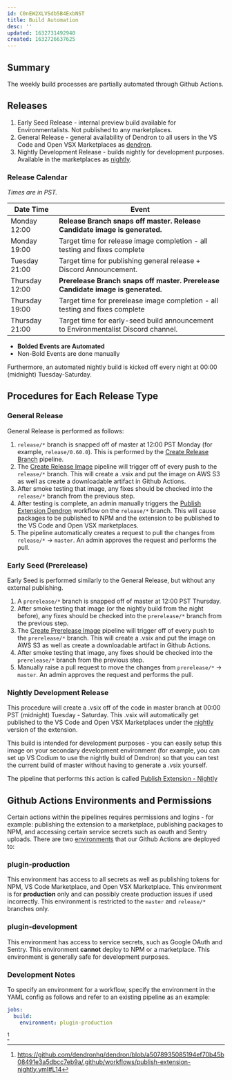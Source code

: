 ```yaml
---
id: C0nEW2XLVSdb5B4ExbNST
title: Build Automation
desc: ''
updated: 1632731492940
created: 1632726637625
---
```


## Summary

The weekly build processes are partially automated through Github Actions.

## Releases

1. Early Seed Release - internal preview build available for Environmentalists. Not published to any marketplaces.
1. General Release - general availability of Dendron to all users in the VS Code and Open VSX Marketplaces as [dendron](https://marketplace.visualstudio.com/items?itemName=dendron.dendron).
1. Nightly Development Release - builds nightly for development purposes. Available in the marketplaces as [nightly](https://marketplace.visualstudio.com/items?itemName=dendron.nightly).

### Release Calendar

_Times are in PST._

| Date Time      | Event                                                                              |
| -------------- | ---------------------------------------------------------------------------------- |
| Monday 12:00   | **Release Branch snaps off master. Release Candidate image is generated.**         |
| Monday 19:00   | Target time for release image completion - all testing and fixes complete          |
| Tuesday 21:00  | Target time for publishing general release + Discord Announcement.                 |
| Thursday 12:00 | **Prerelease Branch snaps off master. Prerelease Candidate image is generated.**   |
| Thursday 19:00 | Target time for prerelease image completion - all testing and fixes complete       |
| Thursday 21:00 | Target time for early-seed build announcement to Environmentalist Discord channel. |

- **Bolded Events are Automated**
- Non-Bold Events are done manually

Furthermore, an automated nightly build is kicked off every night at 00:00 (midnight) Tuesday-Saturday.

## Procedures for Each Release Type

### General Release

General Release is performed as follows:
1. `release/*` branch is snapped off of master at 12:00 PST Monday (for example, `release/0.60.0`). This is performed by the [Create Release Branch](https://github.com/dendronhq/dendron/actions/workflows/create-release-branch.yml) pipeline.
1. The [Create Release Image](https://github.com/dendronhq/dendron/actions/workflows/create-release-image.yml) pipeline will trigger off of every push to the `release/*` branch. This will create a .vsix and put the image on AWS S3 as well as create a downloadable artifact in Github Actions. 
1. After smoke testing that image, any fixes should be checked into the `release/*` branch from the previous step.
1. After testing is complete, an admin manually triggers the [Publish Extension Dendron](https://github.com/dendronhq/dendron/actions/workflows/publish-extension-dendron.yml) workflow on the `release/*` branch. This will cause packages to be published to NPM and the extension to be published to the VS Code and Open VSX marketplaces.
1. The pipeline automatically creates a request to pull the changes from `release/*` -> `master`. An admin approves the request and performs the pull.

### Early Seed (Prerelease)

Early Seed is performed similarly to the General Release, but without any external publishing.
1. A `prerelease/*` branch is snapped off of master at 12:00 PST Thursday.
1. After smoke testing that image (or the nightly build from the night before), any fixes should be checked into the `prerelease/*` branch from the previous step.
1. The [Create Prerelease Image](https://github.com/dendronhq/dendron/actions/workflows/create-prerelease-image.yml) pipeline will trigger off of every push to the `prerelease/*` branch. This will create a .vsix and put the image on AWS S3 as well as create a downloadable artifact in Github Actions. 
1. After smoke testing that image, any fixes should be checked into the `prerelease/*` branch from the previous step.
1. Manually raise a pull request to move the changes from `prerelease/*` -> `master`. An admin approves the request and performs the pull.

### Nightly Development Release

This procedure will create a .vsix off of the code in master branch at 00:00 PST (midnight) Tuesday - Saturday. This .vsix will automatically get published to the VS Code and Open VSX Marketplaces under the [nightly](https://marketplace.visualstudio.com/items?itemName=dendron.nightly) version of the extension.

This build is intended for development purposes - you can easily setup this image on your secondary development environment (for example, you can set up VS Codium to use the nightly build of Dendron) so that you can test the current build of master without having to generate a .vsix yourself.

The pipeline that performs this action is called [Publish Extension - Nightly](https://github.com/dendronhq/dendron/actions/workflows/publish-extension-nightly.yml)

## Github Actions Environments and Permissions

Certain actions within the pipelines requires permissions and logins - for example: publishing the extension to a marketplace, publishing packages to NPM, and accessing certain service secrets such as oauth and Sentry uploads.  There are two [environments](https://docs.github.com/en/actions/deployment/environments) that our Github Actions are deployed to:

### plugin-production

This environment has access to all secrets as well as publishing tokens for NPM, VS Code Marketplace, and Open VSX Marketplace. This environment is for **production** only and can possibly create production issues if used incorrectly. This environment is restricted to the `master` and `release/*` branches only.

### plugin-development

This environment has access to service secrets, such as Google OAuth and Sentry. This environment **cannot** deploy to NPM or a marketplace. This environment is generally safe for development purposes.

### Development Notes

To specify an environment for a workflow, specify the environment in the YAML config as follows and refer to an existing pipeline as an example:

```yml
jobs:
  build:
    environment: plugin-production
```
[^1]

[^1]: https://github.com/dendronhq/dendron/blob/a5078935085194ef70b45b08491e3a5dbcc7eb9a/.github/workflows/publish-extension-nightly.yml#L14
